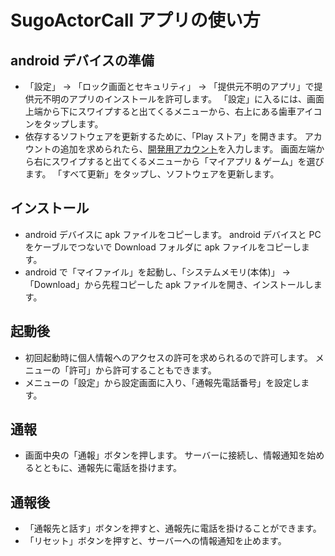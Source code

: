 # SugoActorCall アプリの使い方


## android デバイスの準備

* 「設定」 -> 「ロック画面とセキュリティ」 -> 「提供元不明のアプリ」で提供元不明のアプリのインストールを許可します。
  「設定」に入るには、画面上端から下にスワイプすると出てくるメニューから、右上にある歯車アイコンをタップします。
* 依存するソフトウェアを更新するために、「Play ストア」を開きます。
  アカウントの追加を求められたら、[開発用アカウント](https://realglobe.sharepoint.com/teams/%E4%BA%8B%E6%A5%AD%E5%B1%80/Shared%20Documents/%E6%8A%80%E8%A1%93%E9%83%A8/%E7%A7%98%E5%AF%86/Google%E3%82%A2%E3%82%AB%E3%82%A6%E3%83%B3%E3%83%88.txt)を入力します。
  画面左端から右にスワイプすると出てくるメニューから「マイアプリ & ゲーム」を選びます。
  「すべて更新」をタップし、ソフトウェアを更新します。


## インストール

* android デバイスに apk ファイルをコピーします。
  android デバイスと PC をケーブルでつないで Download フォルダに apk ファイルをコピーします。
* android で「マイファイル」を起動し、「システムメモリ(本体)」 -> 「Download」から先程コピーした apk ファイルを開き、インストールします。


## 起動後

* 初回起動時に個人情報へのアクセスの許可を求められるので許可します。
  メニューの「許可」から許可することもできます。
* メニューの「設定」から設定画面に入り、「通報先電話番号」を設定します。


## 通報

* 画面中央の「通報」ボタンを押します。
  サーバーに接続し、情報通知を始めるとともに、通報先に電話を掛けます。


## 通報後

* 「通報先と話す」ボタンを押すと、通報先に電話を掛けることができます。
* 「リセット」ボタンを押すと、サーバーへの情報通知を止めます。
